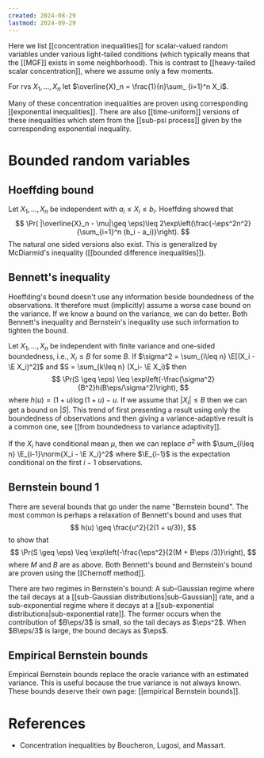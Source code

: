 ```yaml
---
created: 2024-08-29
lastmod: 2024-09-29
---
```


Here we list [[concentration inequalities]] for scalar-valued random variables under various light-tailed conditions (which typically means that the [[MGF]] exists in some neighborhood).  This is contrast to [[heavy-tailed scalar concentration]], where we assume only a few moments. 

For rvs $X_1,\dots,X_n$ let $\overline{X}_n = \frac{1}{n}\sum_ {i=1}^n X_i$. 

Many of these concentration inequalities are proven using corresponding [[exponential inequalities]]. There are also [[time-uniform]] versions of these inequalities which stem from the [[sub-psi process]] given by the corresponding exponential inequality. 

# Bounded random variables 

## Hoeffding bound 
Let $X_1, \dots, X_n$ be independent with $a_i\leq X_i\leq b_i$. Hoeffding showed that 
$$
\Pr( |\overline{X}_n - \mu|\geq \eps)\leq 2\exp\left(\frac{-\eps^2n^2}{\sum_{i=1}^n (b_i - a_i)}\right).
$$
The natural one sided versions also exist. This is generalized by McDiarmid's inequality ([[bounded difference inequalities]]). 

## Bennett's inequality 
Hoeffding's bound doesn't use any information beside boundedness of the observations. It therefore must (implicitly) assume a worse case bound on the variance. If we know a bound on the variance, we can do better. Both Bennett's inequality and Bernstein's inequality use such information to tighten the bound. 

Let $X_1,\dots,X_n$ be independent with finite variance and one-sided boundedness, i.e., $X_i\leq B$ for some $B$. If $\sigma^2 = \sum_{i\leq n} \E[(X_i - \E X_i)^2]$ and $S = \sum_{k\leq n} (X_i- \E X_i)$ then 
$$
\Pr(S \geq \eps) \leq \exp\left(-\frac{\sigma^2}{B^2}h(B\eps/\sigma^2)\right),
$$
where $h(u) = ( 1 + u )\log(1 + u) - u$. If we assume that $|X_i|\leq B$ then we can get a bound on $|S|$. This trend of first presenting a result using only the boundedness of observations and then giving a variance-adaptive result is a common one, see [[from boundedness to variance adaptivity]]. 

If the $X_i$ have conditional mean $\mu$, then we can replace $\sigma^2$ with $\sum_{i\leq n} \E_{i-1}\norm{X_i - \E X_i}^2$ where $\E_{i-1}$ is the expectation conditional on the first $i-1$ observations. 

## Bernstein bound 1 
There are several bounds that go under the name "Bernstein bound". The most common is perhaps a relaxation of Bennett's bound and uses that 
$$
h(u) \geq \frac{u^2}{2(1 + u/3)},
$$
to show that 
$$
\Pr(S \geq \eps) \leq \exp\left(-\frac{\eps^2}{2(M + B\eps /3)}\right),
$$
where $M$ and $B$ are as above. Both Bennett's bound and Bernstein's bound are proven using the [[Chernoff method]]. 

There are two regimes in Bernstein's bound: A sub-Gaussian regime where the tail decays at a [[sub-Gaussian distributions|sub-Gaussian]] rate, and a sub-exponential regime where it decays at a [[sub-exponential distributions|sub-exponential rate]]. The former occurs when the contribution of $B\eps/3$ is small, so the tail decays as $\eps^2$. When $B\eps/3$ is large, the bound decays as $\eps$. 

## Empirical Bernstein bounds 
Empirical Bernstein bounds replace the oracle variance with an estimated variance. This is useful because the true variance is not always known. These bounds deserve their own page: [[empirical Bernstein bounds]]. 

# References 
- Concentration inequalities by Boucheron, Lugosi, and Massart. 
